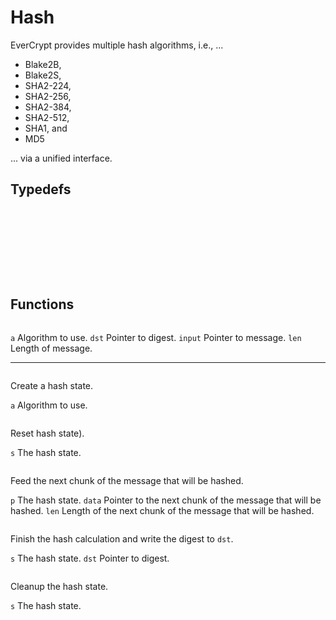 <!-- Note: There seems to be an easier API, i.e., one the one without `_Incremental`.
However, it doesnt't seem to accept variable length chunks. That's why this one is described here. -->

# Hash

EverCrypt provides multiple hash algorithms, i.e., ...

* Blake2B,
* Blake2S,
* SHA2-224,
* SHA2-256,
* SHA2-384,
* SHA2-512,
* SHA1, and
* MD5

... via a unified interface.

## Typedefs

```{doxygendefine} Spec_Hash_Definitions_SHA2_224
```

```{doxygendefine} Spec_Hash_Definitions_SHA2_256
```

```{doxygendefine} Spec_Hash_Definitions_SHA2_384
```

```{doxygendefine} Spec_Hash_Definitions_SHA2_512
```

```{doxygendefine} Spec_Hash_Definitions_SHA1
```

```{doxygendefine} Spec_Hash_Definitions_MD5
```

```{doxygendefine} Spec_Hash_Definitions_Blake2S
```

```{doxygendefine} Spec_Hash_Definitions_Blake2B
```

```{doxygentypedef} EverCrypt_Hash_Incremental_state_t
```

## Functions

<!-- EverCrypt_Hash_string_of_alg, EverCrypt_Hash_uu___is_MD5_s, EverCrypt_Hash_uu___is_SHA1_s, EverCrypt_Hash_uu___is_SHA2_224_s, EverCrypt_Hash_uu___is_SHA2_256_s, EverCrypt_Hash_uu___is_SHA2_384_s, EverCrypt_Hash_uu___is_SHA2_512_s, EverCrypt_Hash_uu___is_Blake2S_s, EverCrypt_Hash_uu___is_Blake2S_128_s, EverCrypt_Hash_uu___is_Blake2B_s, EverCrypt_Hash_uu___is_Blake2B_256_s, EverCrypt_Hash_alg_of_state, EverCrypt_Hash_create_in, EverCrypt_Hash_create, EverCrypt_Hash_init, EverCrypt_Hash_update_multi_256, EverCrypt_Hash_update, EverCrypt_Hash_update_multi, EverCrypt_Hash_update_last_256, EverCrypt_Hash_update_last, EverCrypt_Hash_finish, EverCrypt_Hash_free, EverCrypt_Hash_copy, EverCrypt_Hash_hash_256, EverCrypt_Hash_hash_224, EverCrypt_Hash_hash, EverCrypt_Hash_Incremental_hash_len, EverCrypt_Hash_Incremental_block_len, EverCrypt_Hash_Incremental_malloc, EverCrypt_Hash_Incremental_reset, EverCrypt_Hash_Incremental_update, EverCrypt_Hash_Incremental_finish_md5, EverCrypt_Hash_Incremental_finish_sha1, EverCrypt_Hash_Incremental_finish_sha224, EverCrypt_Hash_Incremental_finish_sha256, EverCrypt_Hash_Incremental_finish_sha384, EverCrypt_Hash_Incremental_finish_sha512, EverCrypt_Hash_Incremental_finish_blake2s, EverCrypt_Hash_Incremental_finish_blake2b, EverCrypt_Hash_Incremental_alg_of_state, EverCrypt_Hash_Incremental_digest, EverCrypt_Hash_Incremental_free -->

```{doxygenfunction} EverCrypt_Hash_Incremental_hash
```

`a` Algorithm to use.
`dst` Pointer to digest.
`input` Pointer to message.
`len` Length of message.

--------------------------------------------------------------------------------

```{doxygenfunction} EverCrypt_Hash_Incremental_malloc
```

Create a hash state.

`a` Algorithm to use.

```{doxygenfunction} EverCrypt_Hash_Incremental_reset
```

Reset hash state).

`s` The hash state.

```{doxygenfunction} EverCrypt_Hash_Incremental_update
```

Feed the next chunk of the message that will be hashed.

`p` The hash state.
`data` Pointer to the next chunk of the message that will be hashed.
`len` Length of the next chunk of the message that will be hashed.

```{doxygenfunction} EverCrypt_Hash_Incremental_digest
```

Finish the hash calculation and write the digest to `dst`.

`s` The hash state.
`dst` Pointer to digest.

```{doxygenfunction} EverCrypt_Hash_Incremental_free
```

Cleanup the hash state.

`s` The hash state.

```{doxygenfunction} EverCrypt_Hash_Incremental_hash_len
```

```{doxygenfunction} EverCrypt_Hash_Incremental_alg_of_state
```

